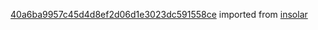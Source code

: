 [40a6ba9957c45d4d8ef2d06d1e3023dc591558ce](https://github.com/insolar/insolar/commit/40a6ba9957c45d4d8ef2d06d1e3023dc591558ce) imported from [insolar](https://github.com/insolar/insolar)
